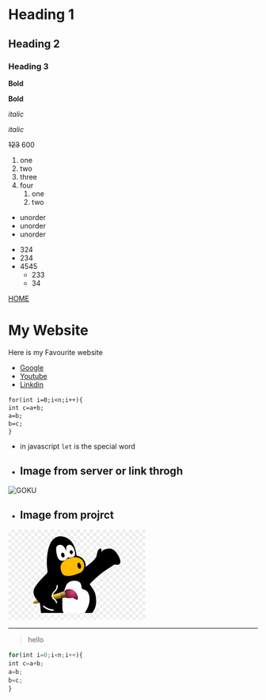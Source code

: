 <!-- HOW to write md  -->
# Heading 1

## Heading 2

### Heading 3

**Bold**

__Bold__


*italic*

_italic_

~~123~~ 600
<!-- order list -->
1. one
1. two
1. three 
1. four 
    <!-- this way u can create a inside list as well -->
    1. one
    2. two
    
<!-- now create a unorder list -->
* unorder
* unorder
* unorder


<!-- in this way you also create a unorder list -->
- 324 
- 234
- 4545
     - 233
     - 34
<!-- in thst way you can add a link -->

[HOME](https://google.com "GOOGLE")



# My Website

Here is my Favourite website

- [Google](https://www.google.co.in)
- [Youtube](https://youtube.com)
- [Linkdin](https://linkdin.com)

<!-- for adding a code need to use....  -->
```
for(int i=0;i<n;i++){
int c=a+b;
a=b;
b=c;
}
```
<!-- in that way you can add some special word mentioned -->
* in javascript `let` is the special word

<!-- now show some images from the server -->
* ## Image from server or link throgh
![GOKU](https://th.bing.com/th/id/OIP.pMp-v6Fnj0TEkuzKoLH7DwHaJI?w=185&h=228&c=7&r=0&o=5&pid=1.7)
<!-- and in that way you can show images from your project folder -->
* ## Image from projrct
![home](../Photo/images.png)
<!-- for useing line you have use this *** -->

***
<!-- now adding badcode you have to use this -->

>hello
<!-- when you put language name then it will also impact the color of the code -->
```javascript
for(int i=0;i<n;i++){
int c=a+b;
a=b;
b=c;
}
```